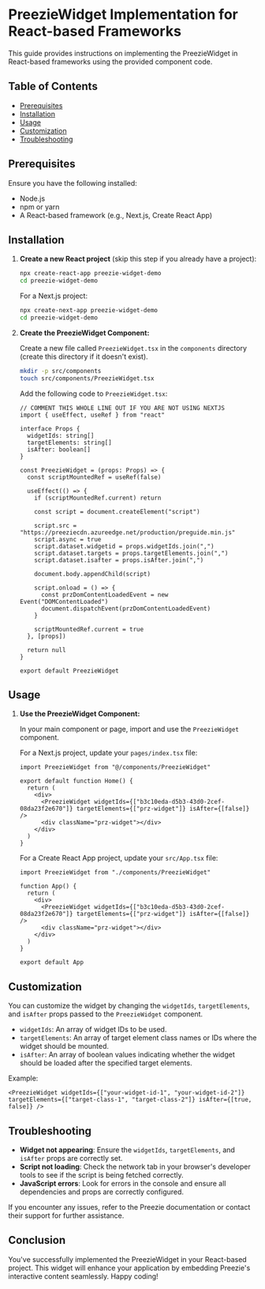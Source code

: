 # PreezieWidget Implementation for React-based Frameworks

This guide provides instructions on implementing the PreezieWidget in React-based frameworks using the provided component code.

## Table of Contents

- [Prerequisites](#prerequisites)
- [Installation](#installation)
- [Usage](#usage)
- [Customization](#customization)
- [Troubleshooting](#troubleshooting)

## Prerequisites

Ensure you have the following installed:

- Node.js
- npm or yarn
- A React-based framework (e.g., Next.js, Create React App)

## Installation

1. **Create a new React project** (skip this step if you already have a project):

   ```bash
   npx create-react-app preezie-widget-demo
   cd preezie-widget-demo
   ```

   For a Next.js project:

   ```bash
   npx create-next-app preezie-widget-demo
   cd preezie-widget-demo
   ```

2. **Create the PreezieWidget Component:**

   Create a new file called `PreezieWidget.tsx` in the `components` directory (create this directory if it doesn't exist).

   ```bash
   mkdir -p src/components
   touch src/components/PreezieWidget.tsx
   ```

   Add the following code to `PreezieWidget.tsx`:

   ```tsx
   // COMMENT THIS WHOLE LINE OUT IF YOU ARE NOT USING NEXTJS
   import { useEffect, useRef } from "react"

   interface Props {
     widgetIds: string[]
     targetElements: string[]
     isAfter: boolean[]
   }

   const PreezieWidget = (props: Props) => {
     const scriptMountedRef = useRef(false)

     useEffect(() => {
       if (scriptMountedRef.current) return

       const script = document.createElement("script")

       script.src = "https://preeziecdn.azureedge.net/production/preguide.min.js"
       script.async = true
       script.dataset.widgetid = props.widgetIds.join(",")
       script.dataset.targets = props.targetElements.join(",")
       script.dataset.isafter = props.isAfter.join(",")

       document.body.appendChild(script)

       script.onload = () => {
         const przDomContentLoadedEvent = new Event("DOMContentLoaded")
         document.dispatchEvent(przDomContentLoadedEvent)
       }

       scriptMountedRef.current = true
     }, [props])

     return null
   }

   export default PreezieWidget
   ```

## Usage

1. **Use the PreezieWidget Component:**

   In your main component or page, import and use the `PreezieWidget` component.

   For a Next.js project, update your `pages/index.tsx` file:

   ```tsx
   import PreezieWidget from "@/components/PreezieWidget"

   export default function Home() {
     return (
       <div>
         <PreezieWidget widgetIds={["b3c10eda-d5b3-43d0-2cef-08da23f2e670"]} targetElements={["prz-widget"]} isAfter={[false]} />
         <div className="prz-widget"></div>
       </div>
     )
   }
   ```

   For a Create React App project, update your `src/App.tsx` file:

   ```tsx
   import PreezieWidget from "./components/PreezieWidget"

   function App() {
     return (
       <div>
         <PreezieWidget widgetIds={["b3c10eda-d5b3-43d0-2cef-08da23f2e670"]} targetElements={["prz-widget"]} isAfter={[false]} />
         <div className="prz-widget"></div>
       </div>
     )
   }

   export default App
   ```

## Customization

You can customize the widget by changing the `widgetIds`, `targetElements`, and `isAfter` props passed to the `PreezieWidget` component.

- `widgetIds`: An array of widget IDs to be used.
- `targetElements`: An array of target element class names or IDs where the widget should be mounted.
- `isAfter`: An array of boolean values indicating whether the widget should be loaded after the specified target elements.

Example:

```tsx
<PreezieWidget widgetIds={["your-widget-id-1", "your-widget-id-2"]} targetElements={["target-class-1", "target-class-2"]} isAfter={[true, false]} />
```

## Troubleshooting

- **Widget not appearing**: Ensure the `widgetIds`, `targetElements`, and `isAfter` props are correctly set.
- **Script not loading**: Check the network tab in your browser's developer tools to see if the script is being fetched correctly.
- **JavaScript errors**: Look for errors in the console and ensure all dependencies and props are correctly configured.

If you encounter any issues, refer to the Preezie documentation or contact their support for further assistance.

## Conclusion

You've successfully implemented the PreezieWidget in your React-based project. This widget will enhance your application by embedding Preezie's interactive content seamlessly. Happy coding!
